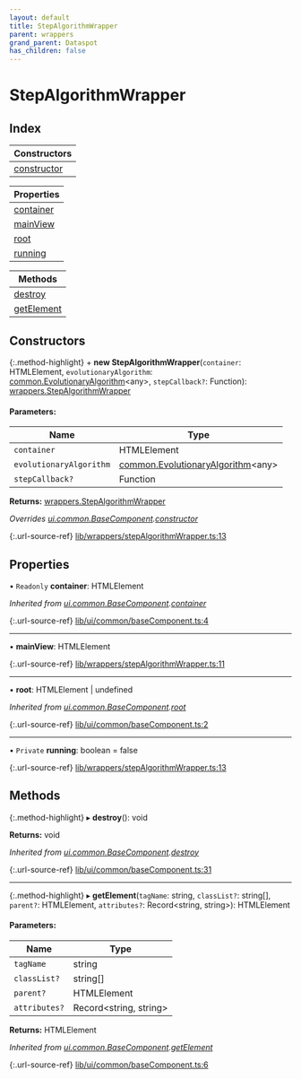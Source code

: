 ```yaml
---
layout: default
title: StepAlgorithmWrapper
parent: wrappers
grand_parent: Dataspot
has_children: false
---
```


# StepAlgorithmWrapper

## Index

| Constructors |
|-----------|
| [constructor](#constructor) |

| Properties |
|-----------|
| [container](#container) |
| [mainView](#mainview) |
| [root](#root) |
| [running](#running) |

| Methods |
|-----------|
| [destroy](#destroy) |
| [getElement](#getelement) |

## Constructors

{:.method-highlight}
\+ **new StepAlgorithmWrapper**(`container`: HTMLElement, `evolutionaryAlgorithm`: [common.EvolutionaryAlgorithm](../common_evolutionaryalgorithm)\<any>, `stepCallback?`: Function): [wrappers.StepAlgorithmWrapper](../wrappers_stepalgorithmwrapper)

#### Parameters:

Name | Type |
------ | ------ |
`container` | HTMLElement |
`evolutionaryAlgorithm` | [common.EvolutionaryAlgorithm](../common_evolutionaryalgorithm)\<any> |
`stepCallback?` | Function |

**Returns:** [wrappers.StepAlgorithmWrapper](../wrappers_stepalgorithmwrapper)

*Overrides [ui.common.BaseComponent](../ui_common_basecomponent).[constructor](../ui_common_basecomponent#constructor)*

{:.url-source-ref}
[lib/wrappers/stepAlgorithmWrapper.ts:13](https://github.com/ascentcore/dataspot/blob/aac35bc/lib/wrappers/stepAlgorithmWrapper.ts#L13)

## Properties

• `Readonly` **container**: HTMLElement

*Inherited from [ui.common.BaseComponent](../ui_common_basecomponent).[container](../ui_common_basecomponent#container)*

{:.url-source-ref}
[lib/ui/common/baseComponent.ts:4](https://github.com/ascentcore/dataspot/blob/aac35bc/lib/ui/common/baseComponent.ts#L4)

___

•  **mainView**: HTMLElement

{:.url-source-ref}
[lib/wrappers/stepAlgorithmWrapper.ts:11](https://github.com/ascentcore/dataspot/blob/aac35bc/lib/wrappers/stepAlgorithmWrapper.ts#L11)

___

•  **root**: HTMLElement \| undefined

*Inherited from [ui.common.BaseComponent](../ui_common_basecomponent).[root](../ui_common_basecomponent#root)*

{:.url-source-ref}
[lib/ui/common/baseComponent.ts:2](https://github.com/ascentcore/dataspot/blob/aac35bc/lib/ui/common/baseComponent.ts#L2)

___

• `Private` **running**: boolean = false

{:.url-source-ref}
[lib/wrappers/stepAlgorithmWrapper.ts:13](https://github.com/ascentcore/dataspot/blob/aac35bc/lib/wrappers/stepAlgorithmWrapper.ts#L13)

## Methods

{:.method-highlight}
▸ **destroy**(): void

**Returns:** void

*Inherited from [ui.common.BaseComponent](../ui_common_basecomponent).[destroy](../ui_common_basecomponent#destroy)*

{:.url-source-ref}
[lib/ui/common/baseComponent.ts:31](https://github.com/ascentcore/dataspot/blob/aac35bc/lib/ui/common/baseComponent.ts#L31)

___

{:.method-highlight}
▸ **getElement**(`tagName`: string, `classList?`: string[], `parent?`: HTMLElement, `attributes?`: Record\<string, string>): HTMLElement

#### Parameters:

Name | Type |
------ | ------ |
`tagName` | string |
`classList?` | string[] |
`parent?` | HTMLElement |
`attributes?` | Record\<string, string> |

**Returns:** HTMLElement

*Inherited from [ui.common.BaseComponent](../ui_common_basecomponent).[getElement](../ui_common_basecomponent#getelement)*

{:.url-source-ref}
[lib/ui/common/baseComponent.ts:6](https://github.com/ascentcore/dataspot/blob/aac35bc/lib/ui/common/baseComponent.ts#L6)
